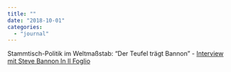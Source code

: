 ```yaml
---
title: ""
date: "2018-10-01"
categories: 
  - "journal"
---
```


Stammtisch-Politik im Weltmaßstab: “Der Teufel trägt Bannon” - [Interview mit Steve Bannon In Il Foglio](https://www.ilfoglio.it/esteri/2018/10/01/news/il-diavolo-veste-bannon-216448/?paywall_canRead=true)
